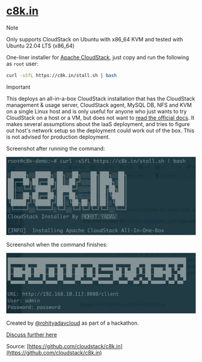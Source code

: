 # [c8k.in](https://github.com/cloudstack/c8k.in)

> [!NOTE]
> Only supports CloudStack on Ubuntu with x86_64 KVM and tested with Ubuntu 22.04 LTS (x86_64)

One-liner installer for [Apache CloudStack](https://cloudstack.apache.org), just copy and run the following as `root` user:

```bash
curl -sSfL https://c8k.in/stall.sh | bash
```

> [!IMPORTANT]
> This deploys an all-in-a-box CloudStack installation that has the CloudStack management & usage server, CloudStack agent, MySQL DB, NFS and KVM on a single Linux host and is only useful for anyone who just wants to try CloudStack on a host or a VM, but does not want to [read the official docs](https://docs.cloudstack.apache.org). It makes several assumptions about the IaaS deployment, and tries to figure out host's network setup so the deployment could work out of the box. This is not advised for production deployment.

Screenshot after running the command:

![](snap1.png)

Screenshot when the command finishes:

![](snap2.png)

Created by [@rohityadavcloud](https://github.com/rohityadavcloud) as part of a hackathon.

[Discuss further here](https://github.com/apache/cloudstack/discussions)

Source: [https://github.com/cloudstack/c8k.in](https://github.com/cloudstack/c8k.in)
